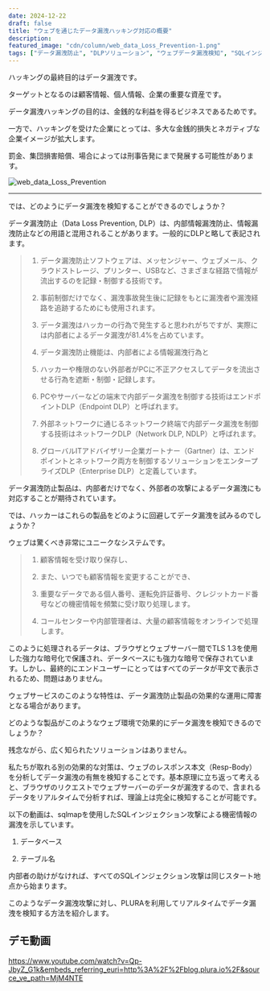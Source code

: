 ```yaml
---
date: 2024-12-22
draft: false
title: "ウェブを通じたデータ漏洩ハッキング対応の概要"
description: 
featured_image: "cdn/column/web_data_Loss_Prevention-1.png"
tags: ["データ漏洩防止", "DLPソリューション", "ウェブデータ漏洩検知", "SQLインジェクション対策"]
---
```


ハッキングの最終目的はデータ漏洩です。

ターゲットとなるのは顧客情報、個人情報、企業の重要な資産です。

データ漏洩ハッキングの目的は、金銭的な利益を得るビジネスであるためです。

一方で、ハッキングを受けた企業にとっては、多大な金銭的損失とネガティブな企業イメージが拡大します。

罰金、集団損害賠償、場合によっては刑事告発にまで発展する可能性があります。

![web_data_Loss_Prevention](https://blog.plura.io/cdn/column/web_data_Loss_Prevention-1.png)
<!--more-->
---

では、どのようにデータ漏洩を検知することができるのでしょうか？

データ漏洩防止（Data Loss Prevention, DLP）は、内部情報漏洩防止、情報漏洩防止などの用語と混用されることがあります。一般的にDLPと略して表記されます。

> 1) データ漏洩防止ソフトウェアは、メッセンジャー、ウェブメール、クラウドストレージ、プリンター、USBなど、さまざまな経路で情報が流出するのを記録・制御する技術です。
> 
> 2) 事前制御だけでなく、漏洩事故発生後に記録をもとに漏洩者や漏洩経路を追跡するためにも使用されます。
> 
> 3) データ漏洩はハッカーの行為で発生すると思われがちですが、実際には内部者によるデータ漏洩が81.4%を占めています。
> 
> 4) データ漏洩防止機能は、内部者による情報漏洩行為と
> 
> 5) ハッカーや権限のない外部者がPCに不正アクセスしてデータを流出させる行為を遮断・制御・記録します。
> 
> 6) PCやサーバーなどの端末で内部データ漏洩を制御する技術はエンドポイントDLP（Endpoint DLP）と呼ばれます。
> 
> 7) 外部ネットワークに通じるネットワーク終端で内部データ漏洩を制御する技術はネットワークDLP（Network DLP, NDLP）と呼ばれます。
> 
> 8) グローバルITアドバイザリー企業ガートナー（Gartner）は、エンドポイントとネットワーク両方を制御するソリューションをエンタープライズDLP（Enterprise DLP）と定義しています。

データ漏洩防止製品は、内部者だけでなく、外部者の攻撃によるデータ漏洩にも対応することが期待されています。

では、ハッカーはこれらの製品をどのように回避してデータ漏洩を試みるのでしょうか？

ウェブは驚くべき非常にユニークなシステムです。

> 1) 顧客情報を受け取り保存し、  
> 
> 2) また、いつでも顧客情報を変更することができ、  
> 
> 3) 重要なデータである個人番号、運転免許証番号、クレジットカード番号などの機密情報を頻繁に受け取り処理します。  
> 
> 4) コールセンターや内部管理者は、大量の顧客情報をオンラインで処理します。

このように処理されるデータは、ブラウザとウェブサーバー間でTLS 1.3を使用した強力な暗号化で保護され、データベースにも強力な暗号で保存されています。しかし、最終的にエンドユーザーにとってはすべてのデータが平文で表示されるため、問題はありません。

ウェブサービスのこのような特性は、データ漏洩防止製品の効果的な運用に障害となる場合があります。

どのような製品がこのようなウェブ環境で効果的にデータ漏洩を検知できるのでしょうか？

残念ながら、広く知られたソリューションはありません。

 

私たちが取れる別の効果的な対策は、ウェブのレスポンス本文（Resp-Body）を分析してデータ漏洩の有無を検知することです。基本原理に立ち返って考えると、ブラウザのリクエストでウェブサーバーのデータが漏洩するので、含まれるデータをリアルタイムで分析すれば、理論上は完全に検知することが可能です。

 

以下の動画は、sqlmapを使用したSQLインジェクション攻撃による機密情報の漏洩を示しています。

  1) データベース

  2) テーブル名

 

内部者の助けがなければ、すべてのSQLインジェクション攻撃は同じスタート地点から始まります。

このようなデータ漏洩攻撃に対し、PLURAを利用してリアルタイムでデータ漏洩を検知する方法を紹介します。

## デモ動画
https://www.youtube.com/watch?v=Qp-JbyZ_G1k&embeds_referring_euri=http%3A%2F%2Fblog.plura.io%2F&source_ve_path=MjM4NTE
